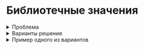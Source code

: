 # Библиотечные значения
<details>
<summary>Проблема</summary>
Для придания гибкости модели данных, некоторые перечисления формируются в процессе выполнения программы. Обычно для этого используется сущность содержащая строковое поле с названием, и иногда строковое поле с описанием. Реже иные поля. Далее такая сущность будет называться `библиотечной`. Хранение таких значений обычно происходит в других сущностях, далее называемых `основными`. Для сокращения количества открываемых для редактирования окон целесообразно применять выпадающие меню с возможностью добавления новых значений налету.
</details>

<details>
<summary>Варианты решения</summary>
Наполнение библиотек и хранение библиотечных значений в полях основных сущностей может производиться по нескольким сценариям: Хранение объекта библиотечной сущности в виде ссылки в поле основной сущности реализуется платформой CUBA "из коробки" и предполагает подключение ассоциации с библиотечной сущностью в поле основной. Хранение строки в основной сущности, и выбор значений из названий библиотечных объектов потребует чуть больше работы с экраном редактирования, поскольку по-умолчанию компонент `LookupField` поддерживает работу с полем основной сущности на уровне объектов или перечислений. Для отображения внутри выпадающего списка простых строк необходимо инжектировать его на контроллер экрана и задать этот список при помощи вызова метода `lookupField.setOptionsList()`.
Хранение произвольной строки в основной сущности, и возможность использовать "подсказки" в виде библиотечных объектов будет рассмотрено ниже.
</details>

<details>
<summary>Пример одного из вариантов</summary>
<p>
Сценарий, максимально облегчающий жизнь пользователя предполагает, что пользователь заходит на экран редактирования основной сущности, внутри основного `fieldGroup` видит поле с выпадающим списком и может выбирать из него варианты. Но это становится неудобно, когда список строк, из которых необходимо сделать выбор становится слишком большой. В этом случае пользователь может начать ввод значения с клавиатуры и произойдёт фильтрация библиотечных значений по первым введённым буквам. Для того, чтобы добавить новое значение в библиотеку, обычно, предлагается зайти на экран со списком библиотечных объектов, и создать там новый, а затем, обновив источник данных основного экрана, продолжить редактирование. Такой подход не соответствует ожиданиям пользователя и требует от него больше действий, чем он ожидает, поэтому лучше будет применить сценарий, при котором пользователь начинает ввод значения, может выбрать из отфильтрованных в выпадающем списке, а в случае отсутствия - налету добавить введённое значение к библиотеке. В примере ниже приводится код, открывающий экран редактирования бибилиотечной сущности для ввода не только имени но и описания.
В первую очередь подразумевается, что нужный компонент будет встроен в `fieldGroup`, поэтому в дескрипторе окна следует указать, что поле будет формироваться в контроллере
</p>
<p>
```xml
<fieldGroup id="fieldGroup"
            datasource="valueHolderDs">
    <!-- more options and fields here -->
        <field property="libValue"
               custom="true"
               generator="fieldGen" />
```
Таким образом получаем указание описать в контроллере метод `public Component fieldGen(Datasource, String)`, который и сгенерирует требующийся компонент для данного поля. Компонент необходимо заполнить данными, чтобы в выпадающем списке содержались все библиотечные объекты. Особенность этого процесса в том, что источники данных обновляются во время выполнения метода `public void init(Map<String, Object>)`, а генерация полей формы происходит до этого, поэтому в источнике данных в нужный момент будет лежать пустота. В связи с чем следует обновить источник данных после указания его в качестве источника для поля, выполнив `libEntitiesDs.refresh()`. Далее следует добавить возможность создавать новые библиотечные объекты `field.setNewOptionAllowed(boolean)` и описать обработчик такого добавления `field.setNewOptionHandler(String -> {})`, где `String` - это введённые пользователем символы в строку выпадающего меню. Внутри обработчика можно создавать новый библиотечный объект, открывать его для редактирования или сразу делать коммит в источник данных.
``` java
field.setNewOptionAllowed(true);
field.setNewOptionHandler(caption -> {
    LibEntity e = metadata.create(LibEntity.class);
    e.setName(caption);
    dataManager.commit(e);
    field.setValue(e.getName());
});
```

Ниже приведён полный листинг варианта, при котором открывается окно редактирования библиотечной сущности, а по закрытии и сохранении происходит установка вновь созданного значения в заголовок поля с выпадающим списком.
``` java
@Inject private ComponentsFactory componentsFactory;
@Inject private CollectionDatasource<LibEntity, UUID> libEntitiesDs;
@Inject private Datasource<ValueHolder> valueHolderDs;
@Inject private Metadata metadata;

public Component fieldGen(Datasource datasource, String fieldId) {
    LookupField field = componentsFactory.createComponent(LookupField.class);
    field.setDatasource(valueHolderDs, "libValue");
    libEntitiesDs.refresh();
    Map<String, String> map = new LinkedHashMap<>();
    libEntitiesDs.getItems().forEach(libEntity -> map.put(libEntity.getName(), libEntity.getName()));
    field.setOptionsMap(map);
    field.setNullOptionVisible(false);
    field.setNewOptionAllowed(true);
    field.setNewOptionHandler(caption -> {
        LibEntity e = metadata.create(LibEntity.class);
        e.setName(caption);
        AbstractEditor ae = openEditor(e, WindowManager.OpenType.DIALOG);
        ae.addCloseWithCommitListener(() -> {
            field.setValue(e.getName());
        });
    });
    return field;
}
```
</details>
